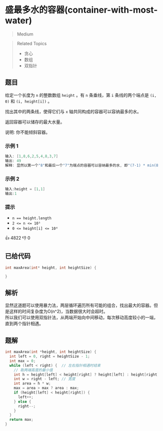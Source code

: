 # 盛最多水的容器(container-with-most-water)

> Medium

> Related Topics
> - 贪心
> - 数组
> - 双指针

## 题目

给定一个长度为 `n` 的整数数组 `height` 。有 `n` 条垂线，第 `i` 条线的两个端点是 `(i, 0)` 和 `(i, height[i])` 。

找出其中的两条线，使得它们与 `x` 轴共同构成的容器可以容纳最多的水。

返回容器可以储存的最大水量。

说明: 你不能倾斜容器。

### 示例 1

```c
输入: [1,8,6,2,5,4,8,3,7]
输出: 49
解释: 显然以第一个"8"和最后一个"7"为端点的容器可以容纳最多的水, 即"(7-1) * min(8,7)=49"。
```

### 示例 2

```c
输入:height = [1,1]
输出:1
```

### 提示

- `n == height.length`
- `2 <= n <= 10⁵`
- `0 <= height[i] <= 10⁴`

👍 4822 👎 0

## 已给代码

```c
int maxArea(int* height, int heightSize) {

}
```

## 解析

显然这道题可以使用暴力法，两层循环遍历所有可能的组合，找出最大的容器。但是这样的时间复杂度为O(n^2)，当数据很大时会超时。  
所以我们可以使用双指针法，从两端开始向中间移动，每次移动高度较小的一端，直到两个指针相遇。

## 题解

```c
int maxArea(int *height, int heightSize) {
  int left = 0, right = heightSize - 1;
  int max = 0;
  while (left < right) {  // 左右指针相遇时结束
    // 取两端高度的最小值
    int h = height[left] < height[right] ? height[left] : height[right];
    int w = right - left; // 宽度
    int area = h * w;
    max = area > max ? area : max;
    if (height[left] < height[right]) {
      left++;
    } else {
      right--;
    }
  }
  return max;
}
```
